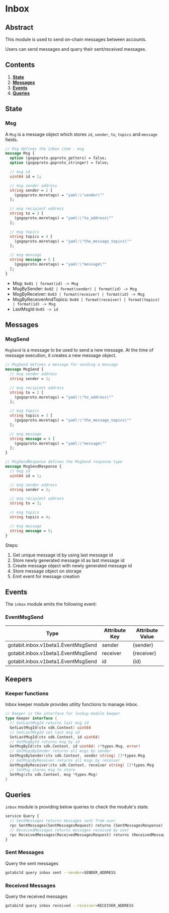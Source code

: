 # Inbox

## Abstract

This module is used to send on-chain messages between accounts.

Users can send messages and query their sent/received messages.

## Contents

1. **[State](#state)**
2. **[Messages](#messages)**
3. **[Events](#events)**
4. **[Queries](#queries)**

## State

### Msg

A `Msg` is a message object which stores `id`, `sender`, `to`, `topics` and `message` fields.

```protobuf
// Msg defines the inbox item - msg
message Msg {
  option (gogoproto.goproto_getters) = false;
  option (gogoproto.goproto_stringer) = false;

  // msg id
  uint64 id = 1;

  // msg sender address
  string sender = 2 [
    (gogoproto.moretags) = "yaml:\"sender\""
  ];

  // msg recipient address
  string to = 3 [
    (gogoproto.moretags) = "yaml:\"to_address\""
  ];

  // msg topics
  string topics = 4 [
    (gogoproto.moretags) = "yaml:\"the_message_topics\""
  ];

  // msg message
  string message = 5 [
    (gogoproto.moretags) = "yaml:\"message\""
  ];
}
```

- Msg: `0x01 | format(id) -> Msg`
- MsgBySender: `0x02 | format(sender) | format(id) -> Msg`
- MsgByReceiver: `0x03 | format(receiver) | format(id) -> Msg`
- MsgByReceiverAndTopics: `0x04 | format(receiver) | format(topics) | format(id) -> Msg`
- LastMsgId `0x05 -> id`

## Messages

### MsgSend

`MsgSend` is a message to be used to send a new message.
At the time of message execution, it creates a new message object.

```protobuf
// MsgSend defines a message for sending a message
message MsgSend {
  // msg sender address
  string sender = 1;

  // msg recipient address
  string to = 2 [
    (gogoproto.moretags) = "yaml:\"to_address\""
  ];

  // msg topics
  string topics = 3 [
    (gogoproto.moretags) = "yaml:\"the_message_topics\""
  ];

  // msg message
  string message = 4 [
    (gogoproto.moretags) = "yaml:\"message\""
  ];
}

// MsgSendResponse defines the MsgSend response type
message MsgSendResponse {
  // msg id
  uint64 id = 1;

  // msg sender address
  string sender = 2;

  // msg recipient address
  string to = 3;

  // msg topics
  string topics = 4;

  // msg message
  string message = 5;
}
```

Steps:

1. Get unique message id by using last message id
2. Store newly generated message id as last message id
3. Create message object with newly generated message id
4. Store message object on storage
5. Emit event for message creation

## Events

The `inbox` module emits the following event:

### EventMsgSend

|  Type          | Attribute Key |  Attribute Value |
|  --------------| ---------------| -----------------|
|  gotabit.inbox.v1beta1.EventMsgSend |  sender |  {sender} |
|  gotabit.inbox.v1beta1.EventMsgSend |  receiver |  {receiver} |
|  gotabit.inbox.v1beta1.EventMsgSend |  id |  {id} |

## Keepers

### Keeper functions

Inbox keeper module provides utility functions to manage inbox.

```go
// Keeper is the interface for lockup module keeper
type Keeper interface {
  // GetLastMsgId returns last msg id
  GetLastMsgId(ctx sdk.Context) uint64
  // SetLastMsgId set last msg id
  SetLastMsgId(ctx sdk.Context, id uint64)
  // GetMsgById returns msg by id
  GetMsgById(ctx sdk.Context, id uint64) (*types.Msg, error)
  // GetMsgsBySender returns all msgs by sender
  GetMsgsBySender(ctx sdk.Context, sender string) []*types.Msg
  // GetMsgsByReceiver returns all msgs by receiver
  GetMsgsByReceiver(ctx sdk.Context, receiver string) []*types.Msg
  // SetMsg stores msg to store
  SetMsg(ctx sdk.Context, msg *types.Msg)
}
```

## Queries

`inbox` module is providing below queries to check the module's state.

```protobuf
service Query {
  // SentMessages returns messages sent from user
  rpc SentMessages(SentMessagesRequest) returns (SentMessagesResponse) {}
  // ReceivedMessages returns messages received by user
  rpc ReceivedMessages(ReceivedMessagesRequest) returns (ReceivedMessagesResponse) {}
}
```

### Sent Messages

Query the sent messages

```sh
gotabitd query inbox sent --sender=SENDER_ADDRESS
```

### Received Messages

Query the received messages

```sh
gotabitd query inbox received --receiver=RECEIVER_ADDRESS
```
